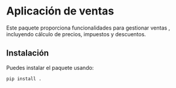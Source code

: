 # Aplicación de ventas

Este paquete proporciona funcionalidades para gestionar ventas , incluyendo cálculo de precios, impuestos y descuentos.

## Instalación

Puedes instalar el paquete usando:

```bash 
pip install .